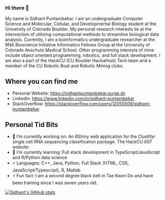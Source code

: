 ### Hi there 👋

My name is Sidhant Puntambekar. I am an undergraduate Computer Science and Molecular, Cellular, and Developmental Biology student at the University of Colorado Boulder. My personal research interests lie at the intersection of utilizing computational methods to streamline biological data analysis. Currently, I am a bioinformatics undergraduate researcher at the RNA Bioscience Initiative Informatics Fellows Group at the University of Colorado Anschutz Medical School. Other programming interests of mine include object oriented programming, robotics, and full stack development. I am also a part of the HackCU (CU Boulder Hackathon) Tech team and a member of the CU Robotic Boat and Robotic Mining clubs. 

## Where you can find me
 - Personal Website: https://sidhantpuntambekar.surge.sh
 - LinkedIn: https://www.linkedin.com/in/sidhant-puntambekar
 - StackOverflow: https://stackoverflow.com/users/12055509/sidhant-puntambekar

## Personal Tid Bits
  - 🔭 I’m currently working on: An RShiny web application for the Clustifyr single cell RNA sequencing classification package. The HackCU 007 website.  
  - 🌱 I’m currently learning: Full stack development in TypeScript/JavaScript and R/Python data science
  - ⚡ Languages: C++, Java, Python, Full Stack (HTML, CSS, JavaScript/Typescript), R, Matlab 
  - ⚡ Fun fact: I am a second degree black belt in Tae Kwon Do and have been training since I was seven years old.  
 
 [![Sidhant's GitHub stats](https://github-readme-stats.vercel.app/api?username=SidhantPuntambekar)](https://github.com/anuraghazra/github-readme-stats)
 
<!--
**SidhantPuntambekar/SidhantPuntambekar** is a ✨ _special_ ✨ repository because its `README.md` (this file) appears on your GitHub profile.

Here are some ideas to get you started:

- 🔭 I’m currently working on ...
- 🌱 I’m currently learning ...
- 👯 I’m looking to collaborate on ...
- 🤔 I’m looking for help with ...
- 💬 Ask me about ...
- 📫 How to reach me: ...
- 😄 Pronouns: ...
- ⚡ Fun fact: ...
-->
